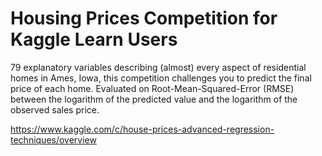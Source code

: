 # Housing Prices Competition for Kaggle Learn Users
 
79 explanatory variables describing (almost) every aspect of residential homes in Ames, Iowa, this competition challenges you to predict the final price of each home. Evaluated on Root-Mean-Squared-Error (RMSE) between the logarithm of the predicted value and the logarithm of the observed sales price.

https://www.kaggle.com/c/house-prices-advanced-regression-techniques/overview

